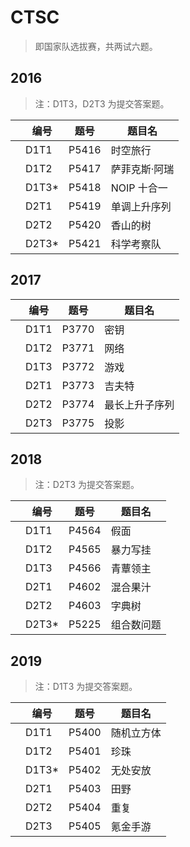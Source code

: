 # CTSC
 
> 即国家队选拔赛，共两试六题。

## 2016

> 注：D1T3，D2T3 为提交答案题。

|      | 编号   | 题号  | 题目名        |
| ---- | ------ | ----- | ------------- |
|      | D1T1   | P5416 | 时空旅行      |
|      | D1T2   | P5417 | 萨菲克斯·阿瑞 |
|      | D1T3\* | P5418 | NOIP 十合一   |
|      | D2T1   | P5419 | 单调上升序列  |
|      | D2T2   | P5420 | 香山的树      |
|      | D2T3\* | P5421 | 科学考察队    |

## 2017

|      | 编号 | 题号  | 题目名         |
| ---- | ---- | ----- | -------------- |
|      | D1T1 | P3770 | 密钥           |
|      | D1T2 | P3771 | 网络           |
|      | D1T3 | P3772 | 游戏           |
|      | D2T1 | P3773 | 吉夫特         |
|      | D2T2 | P3774 | 最长上升子序列 |
|      | D2T3 | P3775 | 投影           |

## 2018

> 注：D2T3 为提交答案题。

|      | 编号   | 题号  | 题目名     |
| ---- | ------ | ----- | ---------- |
|      | D1T1   | P4564 | 假面       |
|      | D1T2   | P4565 | 暴力写挂   |
|      | D1T3   | P4566 | 青蕈领主   |
|      | D2T1   | P4602 | 混合果汁   |
|      | D2T2   | P4603 | 字典树     |
|      | D2T3\* | P5225 | 组合数问题 |

## 2019

> 注：D1T3 为提交答案题。

|      | 编号   | 题号  | 题目名     |
| ---- | ------ | ----- | ---------- |
|      | D1T1   | P5400 | 随机立方体 |
|      | D1T2   | P5401 | 珍珠       |
|      | D1T3\* | P5402 | 无处安放   |
|      | D2T1   | P5403 | 田野       |
|      | D2T2   | P5404 | 重复       |
|      | D2T3   | P5405 | 氪金手游   |
